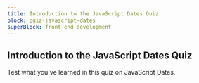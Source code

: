 ```yaml
---
title: Introduction to the JavaScript Dates Quiz
block: quiz-javascript-dates
superBlock: front-end-development
---
```


## Introduction to the JavaScript Dates Quiz

Test what you've learned in this quiz on JavaScript Dates.
